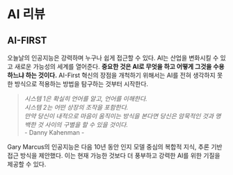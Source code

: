 # AI 리뷰

## AI-FIRST

오늘날의 인공지능은 강력하며 누구나 쉽게 접근할 수 있다.
AI는 산업을 변화시킬 수 있고 새로운 가능성의 세계를 열어준다.
**중요한 것은 AI로 무엇을 하고 어떻게 그것을 수용하느냐 하는 것이다.**
AI-First 혁신의 장점을 개척하기 위해서는 AI를 전혀 생각하지 못한 방식으로 적용하는 방법을 탐구하는 것부터 시작한다.

> _시스템 1은 확실히 언어를 알고, 언어를 이해한다. <br>
  시스템 2는 어떤 상장의 조작을 포함한다. <br>
  만약 당신이 내적으로 마음이 움직이는 방식을 본다면 당신은 암묵적인 것과 명백한 것 사이의 구별을 할 수 있을 것이다._ <br>
  \- Danny Kahenman -
  
Gary Marcus의 인공지능은 다음 10년 동안 인지 모델 중심의 복합적 지식, 추론 기반 접근 방식을 제안했다.
이는 현재 가능한 것보다 더 풍부하고 강력한 AI를 위한 기질을 제공할 수 있다.
